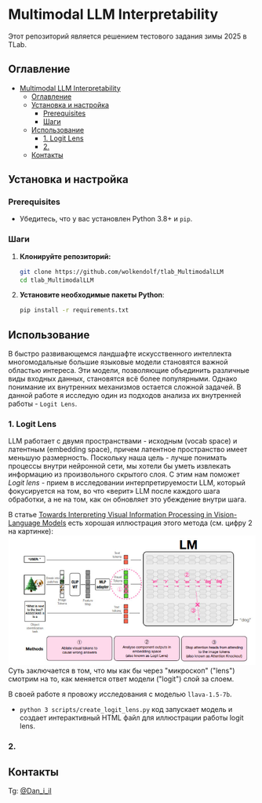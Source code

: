 # Multimodal LLM Interpretability

Этот репозиторий является решением тестового задания зимы 2025 в TLab.

## Оглавление
- [Multimodal LLM Interpretability](#multimodal-llm-interpretability)
  - [Оглавление](#оглавление)
  - [Установка и настройка](#установка-и-настройка)
    - [Prerequisites](#prerequisites)
    - [Шаги](#шаги)
  - [Использование](#использование)
    - [1. Logit Lens](#1-logit-lens)
    - [2.](#2)
  - [Контакты](#контакты)

## Установка и настройка

### Prerequisites
- Убедитесь, что у вас установлен Python 3.8+ и `pip`.

### Шаги
1. **Клонируйте репозиторий:**
   ```bash
   git clone https://github.com/wolkendolf/tlab_MultimodalLLM
   cd tlab_MultimodalLLM
   ```

2. **Установите необходимые пакеты Python**:
    ```bash
    pip install -r requirements.txt
    ```

## Использование
В быстро развивающемся ландшафте искусственного интеллекта многомодальные большие языковые модели становятся важной областью интереса. Эти модели, позволяющие объединить различные виды входных данных, становятся всё более популярными. Однако понимание их внутренних механизмов остается сложной задачей. В данной работе я исследую один из подходов анализа их внутренней работы - `Logit Lens`.

### 1. Logit Lens
LLM работает с двумя пространствами - исходным (vocab space) и латентным (embedding space), причем латентное пространство имеет меньшую размерность. Поскольку наша цель - лучше понимать процессы внутри нейронной сети, мы хотели бы уметь извлекать информацию из произвольного скрытого слоя. С этим нам поможет *Logit lens* - прием в исследовании интерпретируемости LLM, который фокусируется на том, во что «верит» LLM после каждого шага обработки, а не на том, как он обновляет это убеждение внутри шага.

В статье [Towards Interpreting Visual Information Processing in Vision-Language Models](https://arxiv.org/abs/2410.07149) есть хорошая иллюстрация этого метода (см. цифру 2 на картинке):
![logit-lens](./logit_lens_princ.jpg)
Суть заключается в том, что мы как бы через "микроскоп" ("lens") смотрим на то, как меняется ответ модели ("logit") слой за слоем.

В своей работе я провожу исследования с моделью `llava-1.5-7b`. 

* `python 3 scripts/create_logit_lens.py` код запускает модель и создает интерактивный HTML файл для иллюстрации работы logit lens.



### 2.

## Контакты
Tg: [@Dan_i_il](@Dan_i_il)
